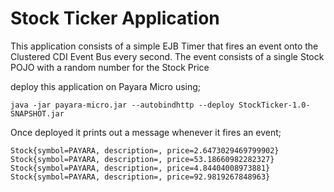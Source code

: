# Stock Ticker Application

This application consists of a simple EJB Timer that fires an event onto the Clustered CDI Event Bus
every second. The event consists of a single Stock POJO with a random number for the Stock Price

deploy this application on Payara Micro using;

```shell
java -jar payara-micro.jar --autobindhttp --deploy StockTicker-1.0-SNAPSHOT.jar
```

Once deployed it prints out a message whenever it fires an event;

```shell
Stock{symbol=PAYARA, description=, price=2.6473029469799902}
Stock{symbol=PAYARA, description=, price=53.18660982282327}
Stock{symbol=PAYARA, description=, price=4.84404008973881}
Stock{symbol=PAYARA, description=, price=92.9819267848963}
```
